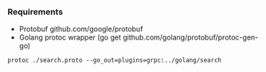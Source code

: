 ### Requirements

* Protobuf github.com/google/protobuf
* Golang protoc wrapper (go get github.com/golang/protobuf/protoc-gen-go)

```
protoc ./search.proto --go_out=plugins=grpc:../golang/search
```
